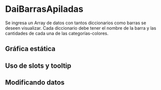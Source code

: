 
# DaiBarrasApiladas

Se ingresa un Array de datos con tantos diccionarios como barras se deseen visualizar. Cada diccionario debe tener el nombre de la barra y las cantidades de cada una de las categorías-colores.

## Gráfica estática
<barras-apiladas-ejemplo-basico/>


## Uso de slots y tooltip
<barras-apiladas-ejemplo-basico-1/>

## Modificando datos
<barras-apiladas-ejemplo-fondo/>
